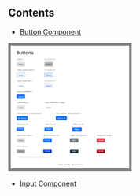 <!-- Please update value in the {}  -->

## Contents
   
   - <a href="./button_component">Button Component</a>
   <img src="./images/screenshot_button.png" alt="screenshot" height="250" style="border:5px solid gray">
   
   - <a href="./input_component">Input Component</a>
 
